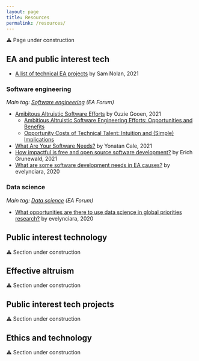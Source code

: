 ```yaml
---
layout: page
title: Resources
permalink: /resources/
---
```


:warning: Page under construction

## EA and public interest tech

* [A list of technical EA projects](https://forum.effectivealtruism.org/posts/HGjMPBpAEwEZJswXK/a-list-of-technical-ea-projects) by Sam Nolan, 2021

### Software engineering

_Main tag: [Software engineering](https://forum.effectivealtruism.org/tag/software-engineering) (EA Forum)_

* [Amibitous Altruistic Software Efforts](https://forum.effectivealtruism.org/s/9g2DikiZmbrTJTRRj) by Ozzie Gooen, 2021
  * [Ambitious Altruistic Software Engineering Efforts: Opportunities and Benefits](https://forum.effectivealtruism.org/posts/2ux5xtXWmsNwJDXqb/ambitious-altruistic-software-engineering-efforts)
  * [Opportunity Costs of Technical Talent: Intuition and (Simple) Implications](https://forum.effectivealtruism.org/s/9g2DikiZmbrTJTRRj/p/KbmHk7sJdRtmCgM2m)
* [What Are Your Software Needs?](https://forum.effectivealtruism.org/posts/ivaCDwBkQrkXcyeJi/what-are-your-software-needs) by Yonatan Cale, 2021
* [How impactful is free and open source software development?](https://forum.effectivealtruism.org/posts/rfpKuHt8CoBtjykyK/how-impactful-is-free-and-open-source-software-development) by Erich Grunewald, 2021
* [What are some software development needs in EA causes?](https://forum.effectivealtruism.org/posts/ZGDheCSFidyxuWL4f/what-are-some-software-development-needs-in-ea-causes) by evelynciara, 2020

### Data science

_Main tag: [Data science](https://forum.effectivealtruism.org/tag/data-science) (EA Forum)_

* [What opportunities are there to use data science in global priorities research?](https://forum.effectivealtruism.org/posts/rEpXqF79KjErrsDjS/what-opportunities-are-there-to-use-data-science-in-global) by evelynciara, 2020

## Public interest technology

:warning: Section under construction

## Effective altruism

:warning: Section under construction

## Public interest tech projects

:warning: Section under construction

## Ethics and technology

:warning: Section under construction
